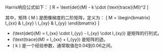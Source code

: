 Harris响应公式如下：
\[ R = \text{det}(M) - k \cdot (\text{trace}(M))^2 \]

其中，矩阵 \( M \) 是图像梯度的二阶矩阵，定义为：
\[ M = \begin{bmatrix}
I_{xx} & I_{xy} \\
I_{xy} & I_{yy}
\end{bmatrix} \]

- \(\text{det}(M) = I_{xx} \cdot I_{yy} - I_{xy} \cdot I_{xy}\) 是矩阵的行列式。
- \(\text{trace}(M) = I_{xx} + I_{yy}\) 是矩阵的迹。
- \( k \) 是一个经验参数，通常取值在0.04到0.06之间。